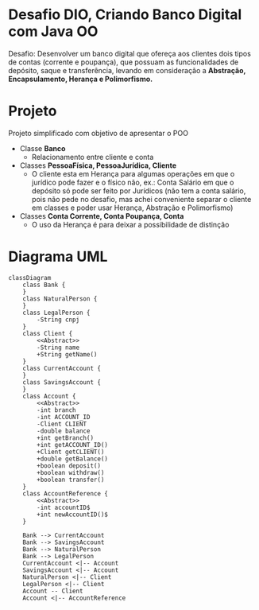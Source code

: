 # Desafio DIO, Criando Banco Digital com Java OO
Desafio: Desenvolver um banco digital que ofereça aos clientes dois tipos de contas (corrente e poupança), que possuam as funcionalidades de depósito, saque e transferência, levando em consideração a **Abstração, Encapsulamento, Herança e Polimorfismo.**

# Projeto
Projeto simplificado com objetivo de apresentar o POO
 - Classe **Banco**
   - Relacionamento entre cliente e conta
 - Classes **PessoaFísica, PessoaJurídica, Cliente**
   - O cliente esta em Herança para algumas operações em que o jurídico pode fazer e o físico não, ex.: Conta Salário em que o depósito só pode ser feito por Jurídicos (não tem a conta salário, pois não pede no desafio, mas achei conveniente separar o cliente em classes e poder usar Herança, Abstração e Polimorfismo)
 - Classes **Conta Corrente, Conta Poupança, Conta**
   - O uso da Herança é para deixar a possibilidade de distinção


# Diagrama UML
```mermaid
classDiagram
    class Bank {
    }
    class NaturalPerson {
    }
    class LegalPerson {
        -String cnpj
    }
    class Client {
        <<Abstract>>
        -String name
        +String getName()
    }
    class CurrentAccount {
    }
    class SavingsAccount {
    }
    class Account {
        <<Abstract>>
        -int branch
        -int ACCOUNT_ID
        -Client CLIENT
        -double balance
        +int getBranch()
        +int getACCOUNT_ID()
        +Client getCLIENT()
        +double getBalance()
        +boolean deposit()
        +boolean withdraw()
        +boolean transfer()
    }
    class AccountReference {
        <<Abstract>>
        -int accountID$
        +int newAccountID()$
    }

    Bank --> CurrentAccount
    Bank --> SavingsAccount
    Bank --> NaturalPerson
    Bank --> LegalPerson
    CurrentAccount <|-- Account
    SavingsAccount <|-- Account
    NaturalPerson <|-- Client
    LegalPerson <|-- Client
    Account -- Client
    Account <|-- AccountReference
```
